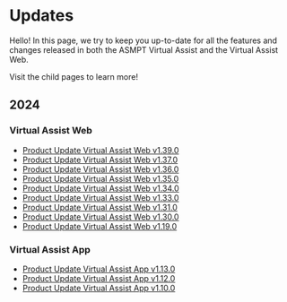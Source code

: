 # Updates

Hello! In this page, we try to keep you up-to-date for all the features and changes released in both the ASMPT Virtual Assist and the Virtual Assist Web.

Visit the child pages to learn more!

## 2024

### Virtual Assist Web
- [Product Update Virtual Assist Web v1.39.0](2024/product_update_control_suite_v1.39.0.en.md)
- [Product Update Virtual Assist Web v1.37.0](2024/product_update_control_suite_v1.37.0.en.md)
- [Product Update Virtual Assist Web v1.36.0](2024/product_update_control_suite_v1.36.0.en.md)
- [Product Update Virtual Assist Web v1.35.0](2024/product_update_control_suite_v1.35.0.en.md)
- [Product Update Virtual Assist Web v1.34.0](2024/product_update_control_suite_v1.34.0.en.md)
- [Product Update Virtual Assist Web v1.33.0](2024/product_update_control_suite_v1.33.0.en.md)
- [Product Update Virtual Assist Web v1.31.0](2024/product_update_control_suite_v1.31.0.en.md)
- [Product Update Virtual Assist Web v1.30.0](2024/product_update_control_suite_v1.30.0.en.md)
- [Product Update Virtual Assist Web v1.19.0](2024/product_update_control_suite_v1.19.0.en.md)

### Virtual Assist App
- [Product Update Virtual Assist App v1.13.0](2024/product_update_native_assistant_v1.13.0.en.md)
- [Product Update Virtual Assist App v1.12.0](2024/product_update_native_assistant_v1.12.0.en.md)
- [Product Update Virtual Assist App v1.10.0](2024/product_update_native_assistant_v1.10.0.en.md)



